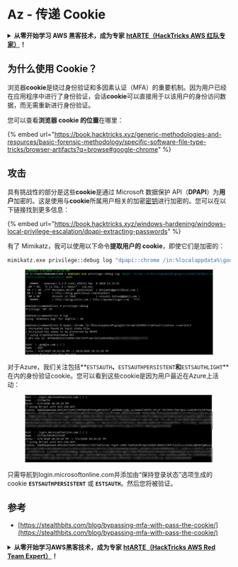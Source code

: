 # Az - 传递 Cookie

<details>

<summary><strong>从零开始学习 AWS 黑客技术，成为专家</strong> <a href="https://training.hacktricks.xyz/courses/arte"><strong>htARTE（HackTricks AWS 红队专家）</strong></a><strong>！</strong></summary>

支持 HackTricks 的其他方式：

* 如果您想看到您的**公司在 HackTricks 中做广告**或**下载 PDF 版的 HackTricks**，请查看[**订阅计划**](https://github.com/sponsors/carlospolop)!
* 获取[**官方 PEASS & HackTricks 商品**](https://peass.creator-spring.com)
* 探索[**PEASS 家族**](https://opensea.io/collection/the-peass-family)，我们的独家[**NFTs**](https://opensea.io/collection/the-peass-family)
* **加入** 💬 [**Discord 群组**](https://discord.gg/hRep4RUj7f) 或 [**电报群组**](https://t.me/peass) 或在 **Twitter** 🐦 [**@hacktricks_live**](https://twitter.com/hacktricks_live)** 上**关注我们。
* 通过向 [**HackTricks**](https://github.com/carlospolop/hacktricks) 和 [**HackTricks Cloud**](https://github.com/carlospolop/hacktricks-cloud) github 仓库提交 PR 来分享您的黑客技巧。

</details>

## 为什么使用 Cookie？

浏览器**cookie**是绕过身份验证和多因素认证（MFA）的重要机制。因为用户已经在应用程序中进行了身份验证，会话**cookie**可以直接用于以该用户的身份访问数据，而无需重新进行身份验证。

您可以查看**浏览器 cookie 的位置**在哪里：

{% embed url="https://book.hacktricks.xyz/generic-methodologies-and-resources/basic-forensic-methodology/specific-software-file-type-tricks/browser-artifacts?q=browse#google-chrome" %}

## 攻击

具有挑战性的部分是这些**cookie**是通过 Microsoft 数据保护 API（**DPAPI**）为**用户**加密的。这是使用与**cookie**所属用户相关的加密[密钥](https://book.hacktricks.xyz/windows-hardening/windows-local-privilege-escalation/dpapi-extracting-passwords)进行加密的。您可以在以下链接找到更多信息：

{% embed url="https://book.hacktricks.xyz/windows-hardening/windows-local-privilege-escalation/dpapi-extracting-passwords" %}

有了 Mimikatz，我可以使用以下命令**提取用户的 cookie**，即使它们是加密的：
```bash
mimikatz.exe privilege::debug log "dpapi::chrome /in:%localappdata%\google\chrome\USERDA~1\default\cookies /unprotect" exit
```
<figure><img src="../../../.gitbook/assets/image (8) (3).png" alt=""><figcaption></figcaption></figure>

对于Azure，我们关注包括**`ESTSAUTH`**、**`ESTSAUTHPERSISTENT`**和**`ESTSAUTHLIGHT`**在内的身份验证cookie。您可以看到这些cookie是因为用户最近在Azure上活动：

<figure><img src="../../../.gitbook/assets/image (14) (1).png" alt=""><figcaption></figcaption></figure>

只需导航到login.microsoftonline.com并添加由“保持登录状态”选项生成的cookie **`ESTSAUTHPERSISTENT`** 或 **`ESTSAUTH`**。然后您将被验证。

## 参考

* [https://stealthbits.com/blog/bypassing-mfa-with-pass-the-cookie/](https://stealthbits.com/blog/bypassing-mfa-with-pass-the-cookie/)

<details>

<summary><strong>从零开始学习AWS黑客技术，成为专家</strong> <a href="https://training.hacktricks.xyz/courses/arte"><strong>htARTE（HackTricks AWS Red Team Expert）</strong></a><strong>！</strong></summary>

支持HackTricks的其他方式：

* 如果您想在HackTricks中看到您的**公司广告**或**下载PDF格式的HackTricks**，请查看[**订阅计划**](https://github.com/sponsors/carlospolop)!
* 获取[**官方PEASS & HackTricks周边产品**](https://peass.creator-spring.com)
* 探索[**PEASS家族**](https://opensea.io/collection/the-peass-family)，我们的独家[**NFTs**](https://opensea.io/collection/the-peass-family)
* **加入** 💬 [**Discord群**](https://discord.gg/hRep4RUj7f) 或 [**电报群**](https://t.me/peass) 或在**Twitter** 🐦 [**@hacktricks_live**](https://twitter.com/hacktricks_live)**上关注**我们。
* 通过向[**HackTricks**](https://github.com/carlospolop/hacktricks)和[**HackTricks Cloud**](https://github.com/carlospolop/hacktricks-cloud) github仓库提交PR来**分享您的黑客技巧**。

</details>
